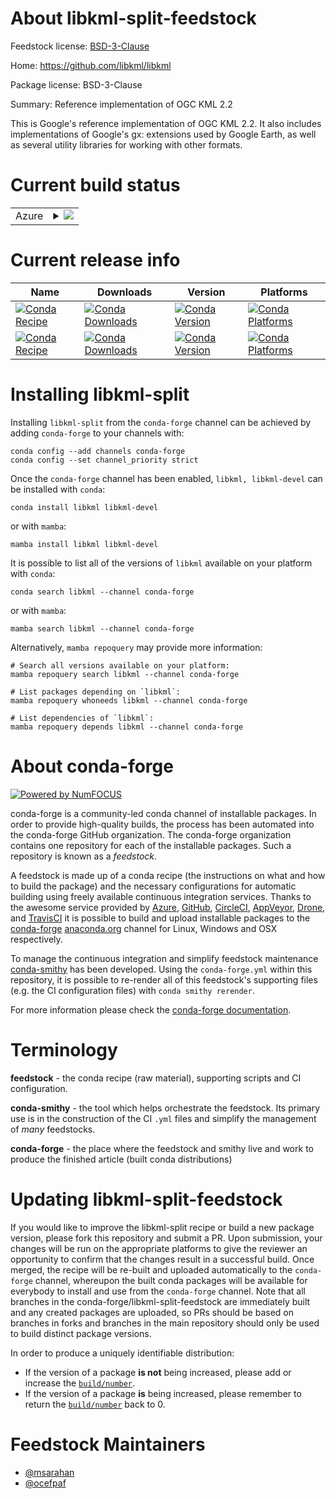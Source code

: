 About libkml-split-feedstock
============================

Feedstock license: [BSD-3-Clause](https://github.com/conda-forge/libkml-feedstock/blob/main/LICENSE.txt)

Home: https://github.com/libkml/libkml

Package license: BSD-3-Clause

Summary: Reference implementation of OGC KML 2.2

This is Google's reference implementation of OGC KML 2.2.
It also includes implementations of Google's gx: extensions used by Google Earth,
as well as several utility libraries for working with other formats.


Current build status
====================


<table>
    
  <tr>
    <td>Azure</td>
    <td>
      <details>
        <summary>
          <a href="https://dev.azure.com/conda-forge/feedstock-builds/_build/latest?definitionId=549&branchName=main">
            <img src="https://dev.azure.com/conda-forge/feedstock-builds/_apis/build/status/libkml-feedstock?branchName=main">
          </a>
        </summary>
        <table>
          <thead><tr><th>Variant</th><th>Status</th></tr></thead>
          <tbody><tr>
              <td>linux_64</td>
              <td>
                <a href="https://dev.azure.com/conda-forge/feedstock-builds/_build/latest?definitionId=549&branchName=main">
                  <img src="https://dev.azure.com/conda-forge/feedstock-builds/_apis/build/status/libkml-feedstock?branchName=main&jobName=linux&configuration=linux%20linux_64_" alt="variant">
                </a>
              </td>
            </tr><tr>
              <td>linux_aarch64</td>
              <td>
                <a href="https://dev.azure.com/conda-forge/feedstock-builds/_build/latest?definitionId=549&branchName=main">
                  <img src="https://dev.azure.com/conda-forge/feedstock-builds/_apis/build/status/libkml-feedstock?branchName=main&jobName=linux&configuration=linux%20linux_aarch64_" alt="variant">
                </a>
              </td>
            </tr><tr>
              <td>linux_ppc64le</td>
              <td>
                <a href="https://dev.azure.com/conda-forge/feedstock-builds/_build/latest?definitionId=549&branchName=main">
                  <img src="https://dev.azure.com/conda-forge/feedstock-builds/_apis/build/status/libkml-feedstock?branchName=main&jobName=linux&configuration=linux%20linux_ppc64le_" alt="variant">
                </a>
              </td>
            </tr><tr>
              <td>osx_64</td>
              <td>
                <a href="https://dev.azure.com/conda-forge/feedstock-builds/_build/latest?definitionId=549&branchName=main">
                  <img src="https://dev.azure.com/conda-forge/feedstock-builds/_apis/build/status/libkml-feedstock?branchName=main&jobName=osx&configuration=osx%20osx_64_" alt="variant">
                </a>
              </td>
            </tr><tr>
              <td>osx_arm64</td>
              <td>
                <a href="https://dev.azure.com/conda-forge/feedstock-builds/_build/latest?definitionId=549&branchName=main">
                  <img src="https://dev.azure.com/conda-forge/feedstock-builds/_apis/build/status/libkml-feedstock?branchName=main&jobName=osx&configuration=osx%20osx_arm64_" alt="variant">
                </a>
              </td>
            </tr><tr>
              <td>win_64</td>
              <td>
                <a href="https://dev.azure.com/conda-forge/feedstock-builds/_build/latest?definitionId=549&branchName=main">
                  <img src="https://dev.azure.com/conda-forge/feedstock-builds/_apis/build/status/libkml-feedstock?branchName=main&jobName=win&configuration=win%20win_64_" alt="variant">
                </a>
              </td>
            </tr>
          </tbody>
        </table>
      </details>
    </td>
  </tr>
</table>

Current release info
====================

| Name | Downloads | Version | Platforms |
| --- | --- | --- | --- |
| [![Conda Recipe](https://img.shields.io/badge/recipe-libkml-green.svg)](https://anaconda.org/conda-forge/libkml) | [![Conda Downloads](https://img.shields.io/conda/dn/conda-forge/libkml.svg)](https://anaconda.org/conda-forge/libkml) | [![Conda Version](https://img.shields.io/conda/vn/conda-forge/libkml.svg)](https://anaconda.org/conda-forge/libkml) | [![Conda Platforms](https://img.shields.io/conda/pn/conda-forge/libkml.svg)](https://anaconda.org/conda-forge/libkml) |
| [![Conda Recipe](https://img.shields.io/badge/recipe-libkml--devel-green.svg)](https://anaconda.org/conda-forge/libkml-devel) | [![Conda Downloads](https://img.shields.io/conda/dn/conda-forge/libkml-devel.svg)](https://anaconda.org/conda-forge/libkml-devel) | [![Conda Version](https://img.shields.io/conda/vn/conda-forge/libkml-devel.svg)](https://anaconda.org/conda-forge/libkml-devel) | [![Conda Platforms](https://img.shields.io/conda/pn/conda-forge/libkml-devel.svg)](https://anaconda.org/conda-forge/libkml-devel) |

Installing libkml-split
=======================

Installing `libkml-split` from the `conda-forge` channel can be achieved by adding `conda-forge` to your channels with:

```
conda config --add channels conda-forge
conda config --set channel_priority strict
```

Once the `conda-forge` channel has been enabled, `libkml, libkml-devel` can be installed with `conda`:

```
conda install libkml libkml-devel
```

or with `mamba`:

```
mamba install libkml libkml-devel
```

It is possible to list all of the versions of `libkml` available on your platform with `conda`:

```
conda search libkml --channel conda-forge
```

or with `mamba`:

```
mamba search libkml --channel conda-forge
```

Alternatively, `mamba repoquery` may provide more information:

```
# Search all versions available on your platform:
mamba repoquery search libkml --channel conda-forge

# List packages depending on `libkml`:
mamba repoquery whoneeds libkml --channel conda-forge

# List dependencies of `libkml`:
mamba repoquery depends libkml --channel conda-forge
```


About conda-forge
=================

[![Powered by
NumFOCUS](https://img.shields.io/badge/powered%20by-NumFOCUS-orange.svg?style=flat&colorA=E1523D&colorB=007D8A)](https://numfocus.org)

conda-forge is a community-led conda channel of installable packages.
In order to provide high-quality builds, the process has been automated into the
conda-forge GitHub organization. The conda-forge organization contains one repository
for each of the installable packages. Such a repository is known as a *feedstock*.

A feedstock is made up of a conda recipe (the instructions on what and how to build
the package) and the necessary configurations for automatic building using freely
available continuous integration services. Thanks to the awesome service provided by
[Azure](https://azure.microsoft.com/en-us/services/devops/), [GitHub](https://github.com/),
[CircleCI](https://circleci.com/), [AppVeyor](https://www.appveyor.com/),
[Drone](https://cloud.drone.io/welcome), and [TravisCI](https://travis-ci.com/)
it is possible to build and upload installable packages to the
[conda-forge](https://anaconda.org/conda-forge) [anaconda.org](https://anaconda.org/)
channel for Linux, Windows and OSX respectively.

To manage the continuous integration and simplify feedstock maintenance
[conda-smithy](https://github.com/conda-forge/conda-smithy) has been developed.
Using the ``conda-forge.yml`` within this repository, it is possible to re-render all of
this feedstock's supporting files (e.g. the CI configuration files) with ``conda smithy rerender``.

For more information please check the [conda-forge documentation](https://conda-forge.org/docs/).

Terminology
===========

**feedstock** - the conda recipe (raw material), supporting scripts and CI configuration.

**conda-smithy** - the tool which helps orchestrate the feedstock.
                   Its primary use is in the construction of the CI ``.yml`` files
                   and simplify the management of *many* feedstocks.

**conda-forge** - the place where the feedstock and smithy live and work to
                  produce the finished article (built conda distributions)


Updating libkml-split-feedstock
===============================

If you would like to improve the libkml-split recipe or build a new
package version, please fork this repository and submit a PR. Upon submission,
your changes will be run on the appropriate platforms to give the reviewer an
opportunity to confirm that the changes result in a successful build. Once
merged, the recipe will be re-built and uploaded automatically to the
`conda-forge` channel, whereupon the built conda packages will be available for
everybody to install and use from the `conda-forge` channel.
Note that all branches in the conda-forge/libkml-split-feedstock are
immediately built and any created packages are uploaded, so PRs should be based
on branches in forks and branches in the main repository should only be used to
build distinct package versions.

In order to produce a uniquely identifiable distribution:
 * If the version of a package **is not** being increased, please add or increase
   the [``build/number``](https://docs.conda.io/projects/conda-build/en/latest/resources/define-metadata.html#build-number-and-string).
 * If the version of a package **is** being increased, please remember to return
   the [``build/number``](https://docs.conda.io/projects/conda-build/en/latest/resources/define-metadata.html#build-number-and-string)
   back to 0.

Feedstock Maintainers
=====================

* [@msarahan](https://github.com/msarahan/)
* [@ocefpaf](https://github.com/ocefpaf/)

